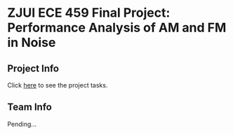 # ZJUI ECE 459 Final Project: Performance Analysis of AM and FM in Noise
## Project Info
Click [here](./final_project_handout.pdf) to see the project tasks.

## Team Info
Pending...

